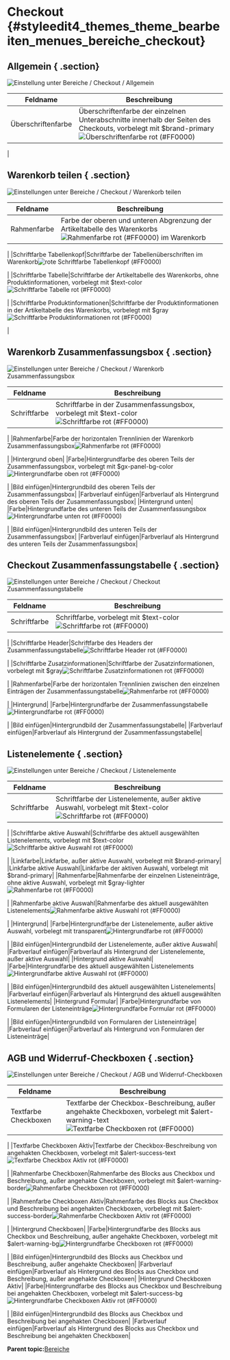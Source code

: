 # Checkout {#styleedit4_themes_theme_bearbeiten_menues_bereiche_checkout}

## Allgemein { .section}

![](Bilder/styleedit4/se4_0115_BereicheCheckoutAllgemein.png "Einstellung unter Bereiche / Checkout /
        Allgemein")

|Feldname|Beschreibung|
|--------|------------|
|Überschriftenfarbe|Überschriftenfarbe der einzelnen Unterabschnitte innerhalb der Seiten des Checkouts, vorbelegt mit $brand-primary![](Bilder/styleedit4/se4_0116_BereicheCheckoutAllgemeinUeberschriftenfarbe.png "Überschriftenfarbe rot (#FF0000)")

|

## Warenkorb teilen { .section}

![](Bilder/styleedit4/se4_0117_BereicheCheckoutWarenkorbTeilen.png "Einstellungen unter Bereiche / Checkout / Warenkorb
        teilen")

|Feldname|Beschreibung|
|--------|------------|
|Rahmenfarbe|Farbe der oberen und unteren Abgrenzung der Artikeltabelle des Warenkorbs![](Bilder/styleedit4/se4_0118_WarenkorbTeilenRahmenfarbe.png "Rahmenfarbe rot (#FF0000) im Warenkorb")

|
|Schriftfarbe Tabellenkopf|Schriftfarbe der Tabellenüberschriften im Warenkorb![](Bilder/styleedit4/se4_0119_WarenkorbTeilenSchriftfarbeTabellenkopf.png "rote Schriftfarbe Tabellenkopf (#FF0000)")

|
|Schriftfarbe Tabelle|Schriftfarbe der Artikeltabelle des Warenkorbs, ohne Produktinformationen, vorbelegt mit $text-color![](Bilder/styleedit4/se4_0120_WarenkorbTeilenSchriftfarbeTabelle.png "Schriftfarbe Tabelle rot (#FF0000)")

|
|Schriftfarbe Produktinformationen|Schriftfarbe der Produktinformationen in der Artikeltabelle des Warenkorbs, vorbelegt mit $gray![](Bilder/styleedit4/se4_0121_WarenkorbTeilenSchriftfarbeProduktinformationen.png "Schriftfarbe Produktinformationen rot
                  (#FF0000)")

|

## Warenkorb Zusammenfassungsbox { .section}

![](Bilder/styleedit4/se4_0122_BereicheWarenkorbZusammenfassungsbox.png "Einstellungen unter Bereiche / Checkout / Warenkorb
        Zusammenfassungsbox")

|Feldname|Beschreibung|
|--------|------------|
|Schriftfarbe|Schriftfarbe in der Zusammenfassungsbox, vorbelegt mit $text-color![](Bilder/styleedit4/se4_0123_WarenkorbZusammenfassungsboxSchriftfarbe.png "Schriftfarbe rot (#FF0000)")

|
|Rahmenfarbe|Farbe der horizontalen Trennlinien der Warenkorb Zusammenfassungsbox![](Bilder/styleedit4/se4_0124_WarenkorbZusammenfassungsboxRahmenfarbe.png "Rahmenfarbe rot (#FF0000)")

|
|Hintergrund oben|
|Farbe|Hintergrundfarbe des oberen Teils der Zusammenfassungsbox, vorbelegt mit $gx-panel-bg-color![](Bilder/styleedit4/se4_0125_WarenkorbZusammenfassungsboxHintergrundfarbeOben.png "Hintergrundfarbe oben rot (#FF0000)")

|
|Bild einfügen|Hintergrundbild des oberen Teils der Zusammenfassungsbox|
|Farbverlauf einfügen|Farbverlauf als Hintergrund des oberen Teils der Zusammenfassungsbox|
|Hintergrund unten|
|Farbe|Hintergrundfarbe des unteren Teils der Zusammenfassungsbox![](Bilder/styleedit4/se4_0126_WarenkorbZusammenfassungsboxHintergrundfarbeUnten.png "Hintergrundfarbe unten rot (#FF0000)")

|
|Bild einfügen|Hintergrundbild des unteren Teils der Zusammenfassungsbox|
|Farbverlauf einfügen|Farbverlauf als Hintergrund des unteren Teils der Zusammenfassungsbox|

## Checkout Zusammenfassungstabelle { .section}

![](Bilder/styleedit4/se4_0127_BereicheCheckoutCheckoutZusammenfassungstabelle.png "Einstellungen unter Bereiche / Checkout / Checkout
        Zusammenfassungstabelle")

|Feldname|Beschreibung|
|--------|------------|
|Schriftfarbe|Schriftfarbe, vorbelegt mit $text-color![](Bilder/styleedit4/se4_0128_CheckoutCheckoutZusammenfassungstabelleSchriftfarbe.png "Schriftfarbe rot (#FF0000)")

|
|Schriftfarbe Header|Schriftfarbe des Headers der Zusammenfassungstabelle![](Bilder/styleedit4/se4_0129_CheckoutCheckoutZusammenfassungstabelleSchriftfarbeHeader.png "Schriftfarbe Header rot (#FF0000)")

|
|Schriftfarbe Zusatzinformationen|Schriftfarbe der Zusatzinformationen, vorbelegt mit $gray![](Bilder/styleedit4/se4_0130_CheckoutCheckoutZusammenfassungstabelleSchriftfarbeZusatzinformationen.png "Schriftfarbe Zusatzinformationen rot
                  (#FF0000)")

|
|Rahmenfarbe|Farbe der horizontalen Trennlinien zwischen den einzelnen Einträgen der Zusammenfassungstabelle![](Bilder/styleedit4/se4_0131_CheckoutCheckoutZusammenfassungstabelleRahmenfarbe.png "Rahmenfarbe rot (#FF0000)")

|
|Hintergrund|
|Farbe|Hintergrundfarbe der Zusammenfassungstabelle![](Bilder/styleedit4/se4_0132_CheckoutCheckoutZusammenfassungstabelleHintergrundfarbe.png "Hintergrundfarbe rot (#FF0000)")

|
|Bild einfügen|Hintergrundbild der Zusammenfassungstabelle|
|Farbverlauf einfügen|Farbverlauf als Hintergrund der Zusammenfassungstabelle|

## Listenelemente { .section}

![](Bilder/styleedit4/se4_0133_BereicheCheckoutListenelemente.png "Einstellungen unter Bereiche / Checkout /
        Listenelemente")

|Feldname|Beschreibung|
|--------|------------|
|Schriftfarbe|Schriftfarbe der Listenelemente, außer aktive Auswahl, vorbelegt mit $text-color![](Bilder/styleedit4/se4_0134_CheckoutListenelementeSchriftfarbe.png "Schriftfarbe rot (#FF0000)")

|
|Schriftfarbe aktive Auswahl|Schriftfarbe des aktuell ausgewählten Listenelements, vorbelegt mit $text-color![](Bilder/styleedit4/se4_0135_CheckoutListenelementeSchriftfarbeAktiveAuswahl.png "Schriftfarbe aktive Auswahl rot (#FF0000)")

|
|Linkfarbe|Linkfarbe, außer aktive Auswahl, vorbelegt mit $brand-primary|
|Linkfarbe aktive Auswahl|Linkfarbe der aktiven Auswahl, vorbelegt mit $brand-primary|
|Rahmenfarbe|Rahmenfarbe der einzelnen Listeneinträge, ohne aktive Auswahl, vorbelegt mit $gray-lighter![](Bilder/styleedit4/se4_0136_CheckoutListenelementeRahmenfarbe.png "Rahmenfarbe rot (#FF0000)")

|
|Rahmenfarbe aktive Auswahl|Rahmenfarbe des aktuell ausgewählten Listenelements![](Bilder/styleedit4/se4_0137_CheckoutListenelementeRahmenfarbeAktiveAuswahl.png "Rahmenfarbe aktive Auswahl rot (#FF0000)")

|
|Hintergrund|
|Farbe|Hintergrundfarbe der Listenelemente, außer aktive Auswahl, vorbelegt mit transparent![](Bilder/styleedit4/se4_0138_CheckoutListenelementeHintergrundfarbe.png "Hintergrundfarbe rot (#FF0000)")

|
|Bild einfügen|Hintergrundbild der Listenelemente, außer aktive Auswahl|
|Farbverlauf einfügen|Farbverlauf als Hintergrund der Listenelemente, außer aktive Auswahl|
|Hintergrund aktive Auswahl|
|Farbe|Hintergrundfarbe des aktuell ausgewählten Listenelements![](Bilder/styleedit4/se4_0139_CheckoutListenelementeHintergrundfarbeAktiveAuswahl.png "Hintergrundfarbe aktive Auswahl rot (#FF0000)")

|
|Bild einfügen|Hintergrundbild des aktuell ausgewählten Listenelements|
|Farbverlauf einfügen|Farbverlauf als Hintergrund des aktuell ausgewählten Listenelements|
|Hintergrund Formular|
|Farbe|Hintergrundfarbe von Formularen der Listeneinträge![](Bilder/styleedit4/se4_0140_CheckoutListenelementeHintergrundfarbeFormular.png "Hintergrundfarbe Formular rot (#FF0000)")

|
|Bild einfügen|Hintergrundbild von Formularen der Listeneinträge|
|Farbverlauf einfügen|Farbverlauf als Hintergrund von Formularen der Listeneinträge|

## AGB und Widerruf-Checkboxen { .section}

![](Bilder/styleedit4/se4_0141_BereicheCheckoutAGB_undWiderruf_Checkboxen.png "Einstellungen unter Bereiche / Checkout / AGB und
        Widerruf-Checkboxen")

|Feldname|Beschreibung|
|--------|------------|
|Textfarbe Checkboxen|Textfarbe der Checkbox-Beschreibung, außer angehakte Checkboxen, vorbelegt mit $alert-warning-text![](Bilder/styleedit4/se4_0142_CheckoutTextfarbeCheckboxen.png "Textfarbe Checkboxen rot (#FF0000)")

|
|Textfarbe Checkboxen Aktiv|Textfarbe der Checkbox-Beschreibung von angehakten Checkboxen, vorbelegt mit $alert-success-text![](Bilder/styleedit4/se4_0143_CheckoutTextfarbeCheckboxenAktiv.png "Textfarbe Checkbox Aktiv rot (#FF0000)")

|
|Rahmenfarbe Checkboxen|Rahmenfarbe des Blocks aus Checkbox und Beschreibung, außer angehakte Checkboxen, vorbelegt mit $alert-warning-border![](Bilder/styleedit4/se4_0144_CheckoutRahmenfarbeCheckboxen.png "Rahmenfarbe Checkboxen rot (#FF0000)")

|
|Rahmenfarbe Checkboxen Aktiv|Rahmenfarbe des Blocks aus Checkbox und Beschreibung bei angehakten Checkboxen, vorbelegt mit $alert-success-border![](Bilder/styleedit4/se4_0145_CheckoutRahmenfarbeCheckboxenAktiv.png "Rahmenfarbe Checkboxen Aktiv rot (#FF0000)")

|
|Hintergrund Checkboxen|
|Farbe|Hintergrundfarbe des Blocks aus Checkbox und Beschreibung, außer angehakte Checkboxen, vorbelegt mit $alert-warning-bg![](Bilder/styleedit4/se4_0146_CheckoutHintergrundfarbeCheckboxen.png "Hintergrundfarbe Checkboxen rot (#FF0000)")

|
|Bild einfügen|Hintergrundbild des Blocks aus Checkbox und Beschreibung, außer angehakte Checkboxen|
|Farbverlauf einfügen|Farbverlauf als Hintergrund des Blocks aus Checkbox und Beschreibung, außer angehakte Checkboxen|
|Hintergrund Checkboxen Aktiv|
|Farbe|Hintergrundfarbe des Blocks aus Checkbox und Beschreibung bei angehakten Checkboxen, vorbelegt mit $alert-success-bg![](Bilder/styleedit4/se4_0147_CheckoutHintergrundfarbeCheckboxenAktiv.png "Hintergrundfarbe Checkboxen Aktiv rot
                  (#FF0000)")

|
|Bild einfügen|Hintergrundbild des Blocks aus Checkbox und Beschreibung bei angehakten Checkboxen|
|Farbverlauf einfügen|Farbverlauf als Hintergrund des Blocks aus Checkbox und Beschreibung bei angehakten Checkboxen|

**Parent topic:**[Bereiche](10_3_5_1_2_Bereiche.md)

